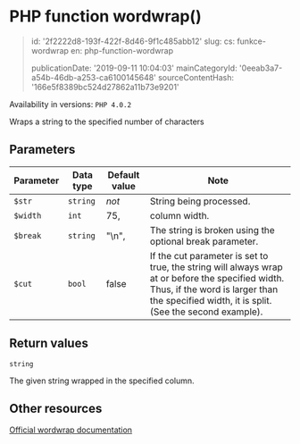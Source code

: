 PHP function wordwrap()
=======================

> id: '2f2222d8-193f-422f-8d46-9f1c485abb12'
> slug:
> 	cs: funkce-wordwrap
> 	en: php-function-wordwrap
> 
> publicationDate: '2019-09-11 10:04:03'
> mainCategoryId: '0eeab3a7-a54b-46db-a253-ca6100145648'
> sourceContentHash: '166e5f8389bc524d27862a11b73e9201'

Availability in versions: `PHP 4.0.2`

Wraps a string to the specified number of characters


Parameters
--------------

| Parameter | Data type | Default value | Note |
|-----|-----|-----|-----|
| `$str` | `string` | *not* | String being processed. |
| `$width` | `int` | 75, | column width. |
| `$break` | `string` | "\n", | The string is broken using the optional break parameter. |
| `$cut` | `bool` | false | If the cut parameter is set to true, the string will always wrap at or before the specified width. Thus, if the word is larger than the specified width, it is split. (See the second example). |


Return values
----------------

`string`

The given string wrapped in the specified column.

Other resources
------------

[Official wordwrap documentation](https://www.php.net/manual/en/function.wordwrap.php)
